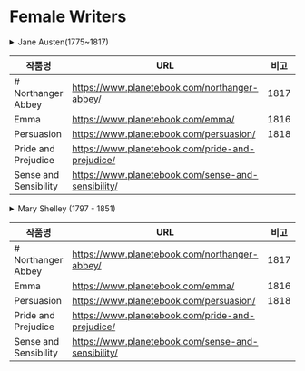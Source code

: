 # Female Writers


<details>
    <summary>Jane Austen(1775~1817)</summary>
    <p> 잉글랜드의 소설가. 서양 문학사에서 매우 영향력 있고 중요한 작가 중 한 사람으로 평가받는다. 주로 당대 영국 중상류층 젠트리의 생활을 펜에 담았다.</p>
</details>

| 작품명 | URL | 비고 | 
|--|--|--| 
| # Northanger Abbey | https://www.planetebook.com/northanger-abbey/|  1817 |
| Emma | https://www.planetebook.com/emma/| 1816 |
| Persuasion |  https://www.planetebook.com/persuasion/   | 1818  | 
| Pride and Prejudice | https://www.planetebook.com/pride-and-prejudice/|    | 
| Sense and Sensibility | https://www.planetebook.com/sense-and-sensibility/|    | 


<details>
    <summary>Mary Shelley (1797 - 1851)</summary>
    <p>세계 최초의 SF 소설가.[2] 잉글랜드 출신으로, 아버지는 최초의 무정부주의자로 꼽히는 윌리엄 고드윈, 어머니는 최초의 페미니스트이자 <여성의 권리 옹호> 의 저자인 메리 울스턴크래프트이다. 이 두 사람 사이에서 차녀로 태어났다. 남편은 영국을 대표하는 낭만주의 시인 퍼시 비시 셸리이며 네 명의 자식을 두었다.</p>
 
</details>

| 작품명 | URL | 비고 | 
|--|--|--| 
| # Northanger Abbey | https://www.planetebook.com/northanger-abbey/|  1817 |
| Emma | https://www.planetebook.com/emma/| 1816 |
| Persuasion |  https://www.planetebook.com/persuasion/   | 1818  | 
| Pride and Prejudice | https://www.planetebook.com/pride-and-prejudice/|    | 
| Sense and Sensibility | https://www.planetebook.com/sense-and-sensibility/|    | 
